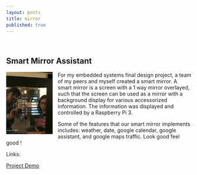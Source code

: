 ```yaml
---
layout: posts
title: mirror
published: true
---
```


<div class="container">
  <div class="row">
    <div class="col">
      <br>
      <h2 class="text-secondary">Smart Mirror Assistant</h2>
      <p><img src="/images/mirror.png" style="width: 25%;display: block; float:left;margin:0 1em 1em 0;"   alt="cover" /></p>
      <p>For my embedded systems final design project, a team of my peers and myself created a smart mirror. A smart mirror is a screen with a 1 way mirror overlayed, such that the screen can be used as a mirror with a background display for various accessorized information. The information was displayed and controlled by a Raspberry Pi 3.</p>
      <p>Some of the features that our smart mirror implements includes: weather, date, google calendar, google assistant, and google maps traffic. Look good feel good !</p>
      <p> Links: </p>
      <p>    <a href="https://www.youtube.com/watch?v=9ShZ0jGuPjY">Project Demo</a></p>
      <br>
    </div>
  </div>
</div>